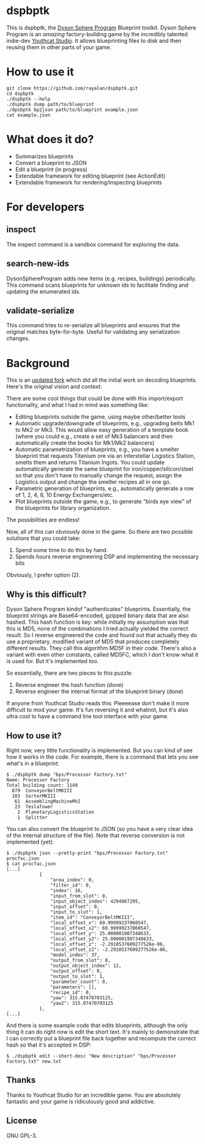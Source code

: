 # dspbptk

This is dspbptk, the [Dyson Sphere Program](https://store.steampowered.com/app/1366540/Dyson_Sphere_Program/)
Blueprint toolkit. Dyson Sphere Program is an *amazing* factory-building game
by the incredibly talented indie-dev [Youthcat Studio](https://twitter.com/dysonprogram).
It allows blueprinting files to disk and then reusing them in other parts of your game.

# How to use it

```
git clone https://github.com/rayalan/dspbptk.git
cd dspbptk
./dspbptk --help
./dspbptk dump path/to/blueprint
./dpsbptk bp2json path/to/blueprint example.json
cat example.json
```
# What does it do?

* Summarizes blueprints
* Convert a blueprint to JSON
* Edit a blueprint (in progress)
* Extendable framework for editing blueprint (see ActionEdit)
* Extendable framework for rendering/inspecting blueprints

# For developers

## inspect

The inspect command is a sandbox command for exploring the data.

## search-new-ids

DysonSphereProgram adds new items (e.g. recipes, buildings) periodically. This command scans blueprints for unknown ids to facilitate finding and updating the enumerated ids.

## validate-serialize

This command tries to re-serialize all blueprints and ensures that the original matches byte-for-byte. Useful for validating any serialization changes.

# Background

This is an [updated fork](https://github.com/johndoe31415/dspbptk) which did all the initial work on decoding blueprints. Here's the original vision and context:

There are some cool things that could be done with this import/export
functionality, and what I had in mind was something like:

  * Editing blueprints outside the game, using maybe other/better tools
  * Automatic upgrade/downgrade of blueprints, e.g., upgrading belts Mk1 to Mk2
    or Mk3. This would allow easy generation of a template book (where you
    could e.g., create a set of Mk3 balancers and then automatically create the
    books for Mk1/Mk2 balancers)
  * Automatic parametrization of blueprints, e.g., you have a smelter blueprint
    that requests Titanium ore via an Interstellar Logistics Station, smelts
    them and returns Titanium Ingots. You could update automatically generate the
    same blueprint for iron/copper/silicon/steel so that you don't have to manually
    change the request, assign the Logistics output and change the smelter recipes
    all in one go.
  * Parametric generation of blueprints, e.g., automatically generate a row of
    1, 2, 4, 8, 10 Energy Exchangers/etc.
  * Plot blueprints outside the game, e.g., to generate "birds eye view" of the
    blueprints for library organization.

The possibilities are endless!

Now, all of this can obviously done in the game. So there are two possible solutions that you could take:

  1. Spend some time to do this by hand.
  2. Spends hours reverse engineering DSP and implementing the necessary bits

Obviously, I prefer option (2).

## Why is this difficult?
Dyson Sphere Program kindof "authenticates" blueprints. Essentially, the
blueprint strings are Base64-encoded, gzipped binary data that are also hashed.
This hash function is key: while initially my assumption was that this is MD5,
none of the combinations I tried actually yielded the correct result. So I
reverse engineered the code and found out that actually they do use a
proprietary, modified variant of MD5 that produces completely different
results. They call this algorithm MD5F in their code. There's also a variant
with even other constants, called MD5FC, which I don't know what it is used
for. But it's implemented too.

So essentially, there are two pieces to this puzzle:

  1. Reverse engineer the hash function (done)
  2. Reverse engineer the internal format of the blueprint binary (done)

If anyone from Youthcat Studio reads this: Pleeeease don't make it more
difficult to mod your game. It's fun reversing it and whatnot, but it's also
ultra cool to have a command line tool interface with your game.

## How to use it?
Right now, very little functionality is implemented. But you can kind of see
how it works in the code. For example, there is a command that lets you see
what's in a blueprint:

```
$ ./dspbptk dump "bps/Processor Factory.txt"
Name: Processor Factory
Total building count: 1149
  879  ConveyorBeltMKIII
  183  SorterMKIII
   61  AssemblingMachineMkI
   23  TeslaTower
    2  PlanetaryLogisticsStation
    1  Splitter
```

You can also convert the blueprint to JSON (so you have a very clear idea of
the internal structure of the file). Note that reverse conversion is not
implemented (yet):

```
$ ./dspbptk json --pretty-print "bps/Processor Factory.txt" procfac.json
$ cat procfac.json
[...]
            {
                "area_index": 0,
                "filter_id": 0,
                "index": 16,
                "input_from_slot": 0,
                "input_object_index": 4294967295,
                "input_offset": 0,
                "input_to_slot": 1,
                "item_id": "ConveyorBeltMKIII",
                "local_offset_x": 69.99999237060547,
                "local_offset_x2": 69.99999237060547,
                "local_offset_y": 25.000001907348633,
                "local_offset_y2": 25.000001907348633,
                "local_offset_z": -2.2910537609277526e-06,
                "local_offset_z2": -2.2910537609277526e-06,
                "model_index": 37,
                "output_from_slot": 0,
                "output_object_index": 12,
                "output_offset": 0,
                "output_to_slot": 1,
                "parameter_count": 0,
                "parameters": [],
                "recipe_id": 0,
                "yaw": 315.07470703125,
                "yaw2": 315.07470703125
            },
[...]
```

And there is some example code that edits blueprints, although the only thing
it can do right now is edit the short text. It's mainly to demonstrate that I
can correctly put a blueprint file back together and recompute the correct hash
so that it's accepted in DSP:

```
$ ./dspbptk edit --short-desc "New description" "bps/Processor Factory.txt" new.txt
```

## Thanks
Thanks to Youthcat Studio for an incredible game. You are absolutely fantastic
and your game is ridiculously good and addictive.

## License
GNU GPL-3.
